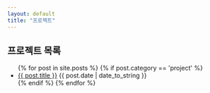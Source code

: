 ```yaml
---
layout: default
title: "프로젝트"
---
```


## 프로젝트 목록

<ul class="project-list">
  {% for post in site.posts %}
    {% if post.category == 'project' %}
      <li>
        <a href="{{ post.url }}">{{ post.title }}</a>
        <span>{{ post.date | date_to_string }}</span>
      </li>
    {% endif %}
  {% endfor %}
</ul>
